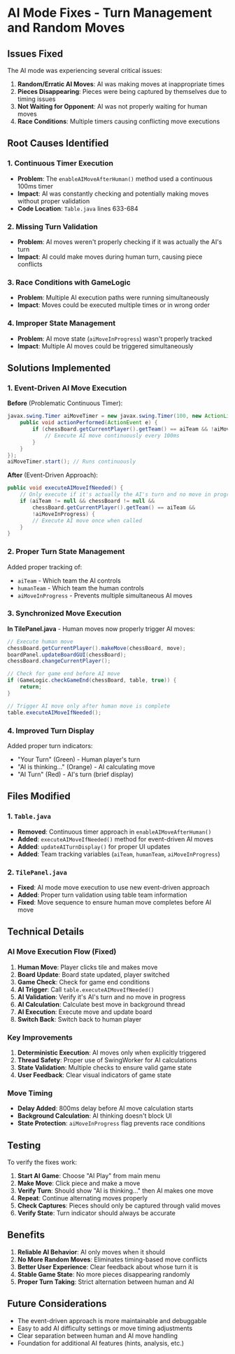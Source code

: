 # AI Mode Fixes - Turn Management and Random Moves

## Issues Fixed

The AI mode was experiencing several critical issues:

1. **Random/Erratic AI Moves**: AI was making moves at inappropriate times
2. **Pieces Disappearing**: Pieces were being captured by themselves due to timing issues
3. **Not Waiting for Opponent**: AI was not properly waiting for human moves
4. **Race Conditions**: Multiple timers causing conflicting move executions

## Root Causes Identified

### 1. **Continuous Timer Execution**
- **Problem**: The `enableAIMoveAfterHuman()` method used a continuous 100ms timer
- **Impact**: AI was constantly checking and potentially making moves without proper validation
- **Code Location**: `Table.java` lines 633-684

### 2. **Missing Turn Validation**
- **Problem**: AI moves weren't properly checking if it was actually the AI's turn
- **Impact**: AI could make moves during human turn, causing piece conflicts

### 3. **Race Conditions with GameLogic**
- **Problem**: Multiple AI execution paths were running simultaneously
- **Impact**: Moves could be executed multiple times or in wrong order

### 4. **Improper State Management**
- **Problem**: AI move state (`aiMoveInProgress`) wasn't properly tracked
- **Impact**: Multiple AI moves could be triggered simultaneously

## Solutions Implemented

### 1. **Event-Driven AI Move Execution**

**Before** (Problematic Continuous Timer):
```java
javax.swing.Timer aiMoveTimer = new javax.swing.Timer(100, new ActionListener() {
    public void actionPerformed(ActionEvent e) {
        if (chessBoard.getCurrentPlayer().getTeam() == aiTeam && !aiMoveInProgress) {
            // Execute AI move continuously every 100ms
        }
    }
});
aiMoveTimer.start(); // Runs continuously
```

**After** (Event-Driven Approach):
```java
public void executeAIMoveIfNeeded() {
    // Only execute if it's actually the AI's turn and no move in progress
    if (aiTeam != null && chessBoard != null && 
        chessBoard.getCurrentPlayer().getTeam() == aiTeam && 
        !aiMoveInProgress) {
        // Execute AI move once when called
    }
}
```

### 2. **Proper Turn State Management**

Added proper tracking of:
- `aiTeam` - Which team the AI controls
- `humanTeam` - Which team the human controls  
- `aiMoveInProgress` - Prevents multiple simultaneous AI moves

### 3. **Synchronized Move Execution**

**In TilePanel.java** - Human moves now properly trigger AI moves:
```java
// Execute human move
chessBoard.getCurrentPlayer().makeMove(chessBoard, move);
boardPanel.updateBoardGUI(chessBoard);
chessBoard.changeCurrentPlayer();

// Check for game end before AI move
if (GameLogic.checkGameEnd(chessBoard, table, true)) {
    return;
}

// Trigger AI move only after human move is complete
table.executeAIMoveIfNeeded();
```

### 4. **Improved Turn Display**

Added proper turn indicators:
- "Your Turn" (Green) - Human player's turn
- "AI is thinking..." (Orange) - AI calculating move
- "AI Turn" (Red) - AI's turn (brief display)

## Files Modified

### 1. `Table.java`
- **Removed**: Continuous timer approach in `enableAIMoveAfterHuman()`
- **Added**: `executeAIMoveIfNeeded()` method for event-driven AI moves
- **Added**: `updateAITurnDisplay()` for proper UI updates
- **Added**: Team tracking variables (`aiTeam`, `humanTeam`, `aiMoveInProgress`)

### 2. `TilePanel.java`
- **Fixed**: AI mode move execution to use new event-driven approach
- **Added**: Proper turn validation using table team information
- **Fixed**: Move sequence to ensure human move completes before AI move

## Technical Details

### AI Move Execution Flow (Fixed)
1. **Human Move**: Player clicks tile and makes move
2. **Board Update**: Board state updated, player switched
3. **Game Check**: Check for game end conditions
4. **AI Trigger**: Call `table.executeAIMoveIfNeeded()`
5. **AI Validation**: Verify it's AI's turn and no move in progress
6. **AI Calculation**: Calculate best move in background thread
7. **AI Execution**: Execute move and update board
8. **Switch Back**: Switch back to human player

### Key Improvements

1. **Deterministic Execution**: AI moves only when explicitly triggered
2. **Thread Safety**: Proper use of SwingWorker for AI calculations
3. **State Validation**: Multiple checks to ensure valid game state
4. **User Feedback**: Clear visual indicators of game state

### Move Timing
- **Delay Added**: 800ms delay before AI move calculation starts
- **Background Calculation**: AI thinking doesn't block UI
- **State Protection**: `aiMoveInProgress` flag prevents race conditions

## Testing

To verify the fixes work:

1. **Start AI Game**: Choose "AI Play" from main menu
2. **Make Move**: Click piece and make a move
3. **Verify Turn**: Should show "AI is thinking..." then AI makes one move
4. **Repeat**: Continue alternating moves properly
5. **Check Captures**: Pieces should only be captured through valid moves
6. **Verify State**: Turn indicator should always be accurate

## Benefits

1. **Reliable AI Behavior**: AI only moves when it should
2. **No More Random Moves**: Eliminates timing-based move conflicts  
3. **Better User Experience**: Clear feedback about whose turn it is
4. **Stable Game State**: No more pieces disappearing randomly
5. **Proper Turn Taking**: Strict alternation between human and AI

## Future Considerations

- The event-driven approach is more maintainable and debuggable
- Easy to add AI difficulty settings or move timing adjustments
- Clear separation between human and AI move handling
- Foundation for additional AI features (hints, analysis, etc.)
